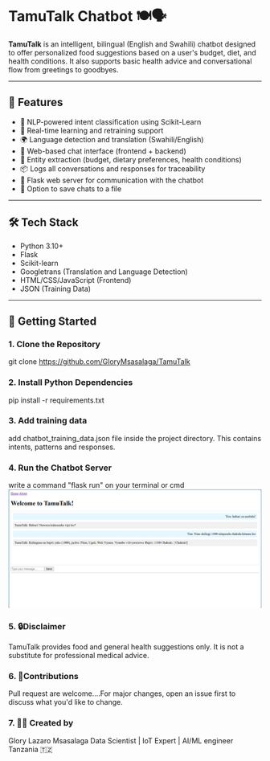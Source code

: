 # TamuTalk Chatbot 🍽️🗣️

**TamuTalk** is an intelligent, bilingual (English and Swahili) chatbot designed to offer personalized food suggestions based on a user's budget, diet, and health conditions. It also supports basic health advice and conversational flow from greetings to goodbyes.

---

## 🌟 Features

- 🤖 NLP-powered intent classification using Scikit-Learn
- 🔁 Real-time learning and retraining support
- 🌍 Language detection and translation (Swahili/English)
- 💬 Web-based chat interface (frontend + backend)
- 🧠 Entity extraction (budget, dietary preferences, health conditions)
- 📦 Logs all conversations and responses for traceability
- 🔧 Flask web server for communication with the chatbot
- 📁 Option to save chats to a file

---

## 🛠️ Tech Stack 

- Python 3.10+
- Flask
- Scikit-learn
- Googletrans (Translation and Language Detection)
- HTML/CSS/JavaScript (Frontend)
- JSON (Training Data)

---

## 🚀 Getting Started

### 1. Clone the Repository
git clone https://github.com/GloryMsasalaga/TamuTalk

### 2. Install Python Dependencies
pip install -r requirements.txt

### 3. Add training data
add chatbot_training_data.json file inside the project directory. This contains intents, patterns and responses.

### 4. Run the Chatbot Server
write a command "flask run" on your terminal or cmd 
![image alt](https://github.com/GloryMsasalaga/TamuTalk/blob/master/Screenshot%202025-04-21%20205854.png?raw=true)

### 5. 🔒Disclaimer
TamuTalk provides food and general health suggestions only. It is not a substitute for professional medical advice.

### 6. 🤝Contributions
Pull request are welcome....For major changes, open an issue first to discuss what you'd like to change.
### 7. 👩‍💻 Created by
Glory Lazaro Msasalaga
Data Scientist | IoT Expert | AI/ML engineer
Tanzania 🇹🇿
